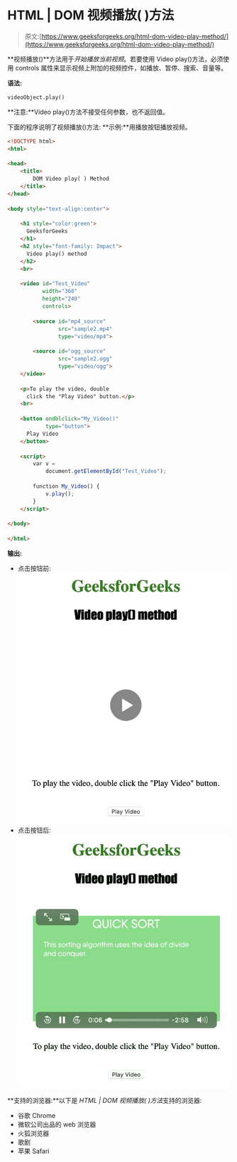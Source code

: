 # HTML | DOM 视频播放( )方法

> 原文:[https://www.geeksforgeeks.org/html-dom-video-play-method/](https://www.geeksforgeeks.org/html-dom-video-play-method/)

**视频播放()**方法用于*开始播放当前视频*。若要使用 Video play()方法，必须使用 controls 属性来显示视频上附加的视频控件，如播放、暂停、搜索、音量等。

**语法:**

```html
videoObject.play()
```

**注意:**Video play()方法不接受任何参数，也不返回值。

下面的程序说明了视频播放()方法:
**示例:**用播放按钮播放视频。

```html
<!DOCTYPE html>
<html>

<head>
    <title>
        DOM Video play( ) Method
    </title>
</head>

<body style="text-align:center">

    <h1 style="color:green">
      GeeksforGeeks
    </h1>
    <h2 style="font-family: Impact">
      Video play() method
    </h2>
    <br>

    <video id="Test_Video" 
           width="360"
           height="240" 
           controls>

        <source id="mp4_source" 
                src="sample2.mp4"
                type="video/mp4">

        <source id="ogg_source" 
                src="sample2.ogg" 
                type="video/ogg">
    </video>

    <p>To play the video, double
      click the "Play Video" button.</p>
    <br>

    <button ondblclick="My_Video()" 
            type="button">
      Play Video
    </button>

    <script>
        var v =
            document.getElementById("Test_Video");

        function My_Video() {
            v.play();
        }
    </script>

</body>

</html>
```

**输出:**

*   点击按钮前:
    ![](img/c554a394fe9ee02fd2579bdcb7b95692.png)
*   点击按钮后:
    ![](img/6a1df1a5336a407b7f110d6b0b35ae67.png)

**支持的浏览器:**以下是 *HTML | DOM 视频播放( )方法*支持的浏览器:

*   谷歌 Chrome
*   微软公司出品的 web 浏览器
*   火狐浏览器
*   歌剧
*   苹果 Safari